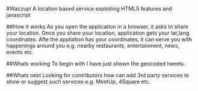 #Wazzup!
A location based service exploiting HTML5 features and javascript

##How it works
As you open the application in a browser, it asks to share your location. Once you share your location, application gets your lat,lang coordinates. Afte the appliation has your coordinates, it can serve you with happenings around you e.g. nearby restaurants, entertainment, news, events etc. 

##Whats working 
To begin with I have just shown the geocoded tweets. 

##Whats next
Looking for contributors how can add 3rd party services to show or suggest such services e.g. MeetUp, 4Square etc.
